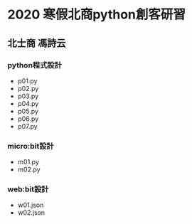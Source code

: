 # 2020 寒假北商python創客研習 
## 北士商 馮詩云

### python程式設計 
- p01.py
- p02.py
- p03.py
- p04.py
- p05.py
- p06.py
- p07.py
### micro:bit設計
- m01.py
- m02.py
### web:bit設計
- w01.json
- w02.json
